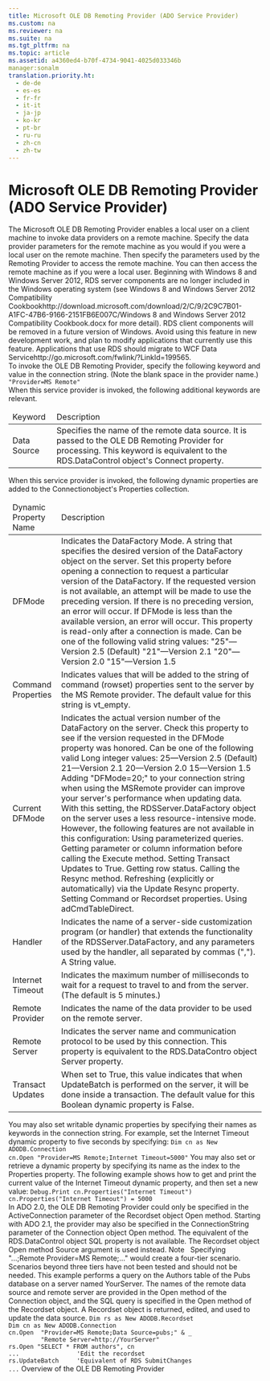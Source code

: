```yaml
---
title: Microsoft OLE DB Remoting Provider (ADO Service Provider)
ms.custom: na
ms.reviewer: na
ms.suite: na
ms.tgt_pltfrm: na
ms.topic: article
ms.assetid: a4360ed4-b70f-4734-9041-4025d033346b
manager:sonalm
translation.priority.ht: 
  - de-de
  - es-es
  - fr-fr
  - it-it
  - ja-jp
  - ko-kr
  - pt-br
  - ru-ru
  - zh-cn
  - zh-tw
---
```

# Microsoft OLE DB Remoting Provider (ADO Service Provider)
<?xml version="1.0" encoding="utf-8"?>
<developerReferenceWithoutSyntaxDocument xmlns="http://ddue.schemas.microsoft.com/authoring/2003/5" xmlns:xlink="http://www.w3.org/1999/xlink" xmlns:xsi="http://www.w3.org/2001/XMLSchema-instance" xsi:schemaLocation="http://ddue.schemas.microsoft.com/authoring/2003/5 http://dduestorage.blob.core.windows.net/ddueschema/developer.xsd">
  <introduction>
    <para>The Microsoft OLE DB Remoting Provider enables a local user on a client machine to invoke data providers on a remote machine. Specify the data provider parameters for the remote machine as you would if you were a local user on the remote machine. Then specify the parameters used by the Remoting Provider to access the remote machine. You can then access the remote machine as if you were a local user.</para>
    <alert class="important">
      <para>Beginning with Windows 8 and Windows Server 2012, RDS server components are no longer included in the Windows operating system (see Windows 8 and <externalLink><linkText>Windows Server 2012 Compatibility Cookbook</linkText><linkUri>http://download.microsoft.com/download/2/C/9/2C9C7B01-A1FC-47B6-9166-2151FB6E007C/Windows 8 and Windows Server 2012 Compatibility Cookbook.docx</linkUri></externalLink> for more detail). RDS client components will be removed in a future version of Windows. Avoid using this feature in new development work, and plan to modify applications that currently use this feature. Applications that use RDS should migrate to  <externalLink><linkText>WCF Data Service</linkText><linkUri>http://go.microsoft.com/fwlink/?LinkId=199565</linkUri></externalLink>.</para>
    </alert>
  </introduction>
  <section>
    <title>Provider Keyword</title>
    <content>
      <para>To invoke the OLE DB Remoting Provider, specify the following keyword and value in the connection string. (Note the blank space in the provider name.)</para>
      <code>"Provider=<codeFeaturedElement>MS Remote</codeFeaturedElement>"</code>
    </content>
  </section>
  <section>
    <title>Additional Keywords</title>
    <content>
      <para>When this service provider is invoked, the following additional keywords are relevant.</para>
      <table xmlns:caps="http://schemas.microsoft.com/build/caps/2013/11">
        <thead>
          <tr>
            <TD>
              <para>Keyword</para>
            </TD>
            <TD>
              <para>Description</para>
            </TD>
          </tr>
        </thead>
        <tbody>
          <tr>
            <TD>
              <para>
                <legacyBold>Data Source</legacyBold>
              </para>
            </TD>
            <TD>
              <para>Specifies the name of the remote data source. It is passed to the OLE DB Remoting Provider for processing.</para>
              <para>This keyword is equivalent to the <legacyLink xlink:href="d85ea4fc-451c-436e-97b8-58f92b149dd0">RDS.DataControl</legacyLink> object's <legacyLink xlink:href="dbad5e77-b213-4eb8-aecf-d60f203fdb59">Connect</legacyLink> property.</para>
            </TD>
          </tr>
        </tbody>
      </table>
    </content>
  </section>
  <section>
    <title>Dynamic Properties</title>
    <content>
      <para>When this service provider is invoked, the following dynamic properties are added to the <legacyLink xlink:href="ef6b1824-5b12-43db-89d7-8f3d13896d4d">Connection</legacyLink>object's <legacyLink xlink:href="1d539aa8-ce0d-4418-ab03-8d0a3c1e9d82">Properties</legacyLink> collection.</para>
      <table xmlns:caps="http://schemas.microsoft.com/build/caps/2013/11">
        <thead>
          <tr>
            <TD>
              <para>Dynamic Property Name</para>
            </TD>
            <TD>
              <para>Description</para>
            </TD>
          </tr>
        </thead>
        <tbody>
          <tr>
            <TD>
              <para>
                <legacyBold>DFMode</legacyBold>
              </para>
            </TD>
            <TD>
              <para>Indicates the DataFactory Mode. A string that specifies the desired version of the <legacyLink xlink:href="e75240c2-b749-471e-b6ea-98cae232efbe">DataFactory</legacyLink> object on the server. Set this property before opening a connection to request a particular version of the <legacyBold>DataFactory</legacyBold>. If the requested version is not available, an attempt will be made to use the preceding version. If there is no preceding version, an error will occur. If <legacyBold>DFMode</legacyBold> is less than the available version, an error will occur. This property is read-only after a connection is made.</para>
              <para>Can be one of the following valid string values:  </para>
              <list class="bullet">
                <listItem>
                  <para>"25"—Version 2.5 (Default)</para>
                </listItem>
                <listItem>
                  <para>"21"—Version 2.1</para>
                </listItem>
                <listItem>
                  <para>"20"—Version 2.0</para>
                </listItem>
                <listItem>
                  <para>"15"—Version 1.5</para>
                </listItem>
              </list>
            </TD>
          </tr>
          <tr>
            <TD>
              <para>
                <legacyBold>Command Properties</legacyBold>
              </para>
            </TD>
            <TD>
              <para>Indicates values that will be added to the string of command (rowset) properties sent to the server by the MS Remote provider. The default value for this string is vt_empty.</para>
            </TD>
          </tr>
          <tr>
            <TD>
              <para>
                <legacyBold>Current DFMode</legacyBold>
              </para>
            </TD>
            <TD>
              <para>Indicates the actual version number of the <legacyBold>DataFactory</legacyBold> on the server. Check this property to see if the version requested in the <legacyBold>DFMode</legacyBold> property was honored.</para>
              <para>Can be one of the following valid Long integer values:  </para>
              <list class="bullet">
                <listItem>
                  <para>25—Version 2.5 (Default)</para>
                </listItem>
                <listItem>
                  <para>21—Version 2.1</para>
                </listItem>
                <listItem>
                  <para>20—Version 2.0</para>
                </listItem>
                <listItem>
                  <para>15—Version 1.5</para>
                </listItem>
              </list>
              <para>Adding "DFMode=20;" to your connection string when using the <legacyBold>MSRemote</legacyBold> provider can improve your server's performance when updating data. With this setting, the <legacyBold>RDSServer.DataFactory</legacyBold> object on the server uses a less resource-intensive mode. However, the following features are not available in this configuration:   </para>
              <list class="bullet">
                <listItem>
                  <para>Using parameterized queries.</para>
                </listItem>
                <listItem>
                  <para>Getting parameter or column information before calling the <legacyBold>Execute</legacyBold> method.</para>
                </listItem>
                <listItem>
                  <para>Setting <legacyBold>Transact Updates</legacyBold> to <languageKeyword>True</languageKeyword>.</para>
                </listItem>
                <listItem>
                  <para>Getting row status.</para>
                </listItem>
                <listItem>
                  <para>Calling the <legacyBold>Resync</legacyBold> method.</para>
                </listItem>
                <listItem>
                  <para>Refreshing (explicitly or automatically) via the <legacyBold>Update Resync</legacyBold> property.</para>
                </listItem>
                <listItem>
                  <para>Setting <legacyBold>Command</legacyBold> or <legacyBold>Recordset</legacyBold> properties.</para>
                </listItem>
                <listItem>
                  <para>Using <legacyBold>adCmdTableDirect</legacyBold>.</para>
                </listItem>
              </list>
            </TD>
          </tr>
          <tr>
            <TD>
              <para>
                <legacyBold>Handler</legacyBold>
              </para>
            </TD>
            <TD>
              <para>Indicates the name of a server-side customization program (or handler) that extends the functionality of the <legacyLink xlink:href="e75240c2-b749-471e-b6ea-98cae232efbe">RDSServer.DataFactory</legacyLink>, and any parameters used by the handler<legacyItalic>,</legacyItalic> all separated by commas (","). A <languageKeyword>String</languageKeyword> value.</para>
            </TD>
          </tr>
          <tr>
            <TD>
              <para>
                <legacyBold>Internet Timeout</legacyBold>
              </para>
            </TD>
            <TD>
              <para>Indicates the maximum number of milliseconds to wait for a request to travel to and from the server. (The default is 5 minutes.)</para>
            </TD>
          </tr>
          <tr>
            <TD>
              <para>
                <legacyBold>Remote Provider</legacyBold>
              </para>
            </TD>
            <TD>
              <para>Indicates the name of the data provider to be used on the remote server.</para>
            </TD>
          </tr>
          <tr>
            <TD>
              <para>
                <legacyBold>Remote Server</legacyBold>
              </para>
            </TD>
            <TD>
              <para>Indicates the server name and communication protocol to be used by this connection. This property is equivalent to the <legacyLink xlink:href="d85ea4fc-451c-436e-97b8-58f92b149dd0">RDS.DataContro</legacyLink> object <legacyLink xlink:href="d2727ce7-da9f-4271-ae3c-9334ef477c14">Server</legacyLink> property.</para>
            </TD>
          </tr>
          <tr>
            <TD>
              <para>
                <legacyBold>Transact Updates</legacyBold>
              </para>
            </TD>
            <TD>
              <para>When set to <languageKeyword>True</languageKeyword>, this value indicates that when <legacyLink xlink:href="23f9314c-b027-4a51-aeae-50caa2977740">UpdateBatch</legacyLink> is performed on the server, it will be done inside a transaction. The default value for this Boolean dynamic property is <languageKeyword>False</languageKeyword>.</para>
            </TD>
          </tr>
        </tbody>
      </table>
      <para>You may also set writable dynamic properties by specifying their names as keywords in the connection string. For example, set the <legacyBold>Internet Timeout</legacyBold> dynamic property to five seconds by specifying:</para>
      <code>Dim cn as New ADODB.Connection
cn.Open "Provider=MS Remote;Internet Timeout=5000"</code>
      <para>You may also set or retrieve a dynamic property by specifying its name as the index to the <legacyBold>Properties</legacyBold> property. The following example shows how to get and print the current value of the <legacyBold>Internet Timeout</legacyBold> dynamic property, and then set a new value:</para>
      <code>Debug.Print cn.Properties("Internet Timeout")
cn.Properties("Internet Timeout") = 5000</code>
    </content>
  </section>
  <languageReferenceRemarks>
    <content>
      <para>In ADO 2.0, the OLE DB Remoting Provider could only be specified in the <legacyItalic>ActiveConnection</legacyItalic> parameter of the <legacyLink xlink:href="ede1415f-c3df-4cc5-a05b-2576b2b84b60">Recordset</legacyLink> object <legacyBold>Open</legacyBold> method. Starting with ADO 2.1, the provider may also be specified in the <legacyItalic>ConnectionString </legacyItalic>parameter of the <legacyLink xlink:href="ef6b1824-5b12-43db-89d7-8f3d13896d4d">Connection</legacyLink> object <legacyBold>Open</legacyBold> method.</para>
      <para>The equivalent of the <legacyBold>RDS.DataControl</legacyBold> object <legacyLink xlink:href="e0dabf23-a159-4fe5-a962-3df544a21f5c">SQL</legacyLink> property is not available. The <legacyLink xlink:href="ede1415f-c3df-4cc5-a05b-2576b2b84b60">Recordset</legacyLink> object <legacyBold>Open</legacyBold> method <legacyItalic>Source </legacyItalic>argument is used instead.</para>
      <para>
        <embeddedLabel>Note</embeddedLabel>   Specifying "...;Remote Provider=MS Remote;..." would create a four-tier scenario. Scenarios beyond three tiers have not been tested and should not be needed.</para>
    </content>
  </languageReferenceRemarks>
  <codeExample>
    <description>
      <content>
        <para>This example performs a query on the <legacyBold>Authors</legacyBold> table of the <legacyBold>Pubs</legacyBold> database on a server named <legacyItalic>YourServer</legacyItalic>. The names of the remote data source and remote server are provided in the <legacyLink xlink:href="663defab-5545-4973-9036-24d5882c9737">Open</legacyLink> method of the<legacyLink xlink:href="ef6b1824-5b12-43db-89d7-8f3d13896d4d"> Connection</legacyLink> object, and the SQL query is specified in the<legacyLink xlink:href="3236749c-4b71-4235-89e2-ccdfaaa9319d"> Open</legacyLink> method of the <legacyLink xlink:href="ede1415f-c3df-4cc5-a05b-2576b2b84b60">Recordset</legacyLink> object. A <legacyBold>Recordset</legacyBold> object is returned, edited, and used to update the data source.</para>
      </content>
    </description>
    <code>Dim rs as New ADODB.Recordset
Dim cn as New ADODB.Connection
cn.Open  "<codeFeaturedElement>Provider</codeFeaturedElement>=MS Remote;<codeFeaturedElement>Data Source</codeFeaturedElement>=pubs;" &amp; _
         "<codeFeaturedElement>Remote Server</codeFeaturedElement>=http://YourServer"
rs.<codeFeaturedElement>Open</codeFeaturedElement> "SELECT * FROM authors", cn
...                'Edit the recordset
rs.<codeFeaturedElement>UpdateBatch</codeFeaturedElement>     'Equivalent of RDS <codeFeaturedElement>SubmitChanges</codeFeaturedElement>
...</code>
  </codeExample>
  <relatedTopics>
<legacyLink xlink:href="4083b72f-68c4-4252-b366-abb70db5ca2b">Overview of the OLE DB Remoting Provider</legacyLink>
</relatedTopics>
</developerReferenceWithoutSyntaxDocument>
